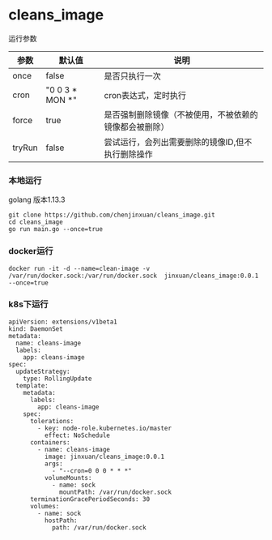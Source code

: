 # cleans_image

运行参数

参数|默认值|说明
-|-|-
once | false | 是否只执行一次
cron|"0 0 3 * MON *"|cron表达式，定时执行
force|true|是否强制删除镜像（不被使用，不被依赖的镜像都会被删除）
tryRun| false | 尝试运行，会列出需要删除的镜像ID,但不执行删除操作

### 本地运行
golang 版本1.13.3
```
git clone https://github.com/chenjinxuan/cleans_image.git
cd cleans_image
go run main.go --once=true
```

### docker运行
```
docker run -it -d --name=clean-image -v /var/run/docker.sock:/var/run/docker.sock  jinxuan/cleans_image:0.0.1 --once=true
```

### k8s下运行
```
apiVersion: extensions/v1beta1
kind: DaemonSet
metadata:
  name: cleans-image
  labels:
    app: cleans-image
spec:
  updateStrategy:
    type: RollingUpdate
  template:
    metadata:
      labels:
        app: cleans-image
    spec:
      tolerations:
        - key: node-role.kubernetes.io/master
          effect: NoSchedule
      containers:
        - name: cleans-image
          image: jinxuan/cleans_image:0.0.1
          args:
            - "--cron=0 0 0 * * *"
          volumeMounts:
            - name: sock
              mountPath: /var/run/docker.sock
      terminationGracePeriodSeconds: 30
      volumes:
        - name: sock
          hostPath:
            path: /var/run/docker.sock
```